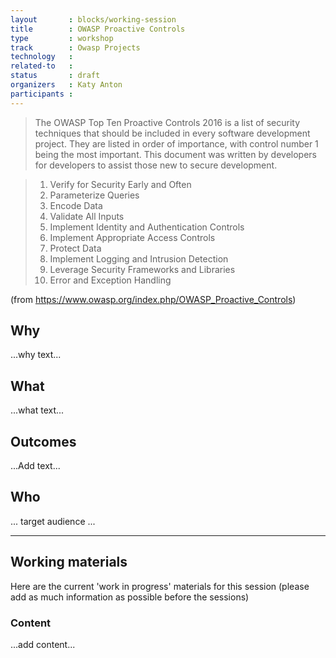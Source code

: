 ```yaml
---
layout       : blocks/working-session
title        : OWASP Proactive Controls
type         : workshop
track        : Owasp Projects
technology   :
related-to   :
status       : draft
organizers   : Katy Anton
participants :
---
```


> The OWASP Top Ten Proactive Controls 2016 is a list of security techniques that should be included in every software development project. They are listed in order of importance, with control number 1 being the most important. This document was written by developers for developers to assist those new to secure development.

> 1.  Verify for Security Early and Often
> 2.  Parameterize Queries
> 3.   Encode Data
> 4.   Validate All Inputs
> 5.  Implement Identity and Authentication Controls
> 6.  Implement Appropriate Access Controls
> 7.   Protect Data
> 8.  Implement Logging and Intrusion Detection
> 9.  Leverage Security Frameworks and Libraries
> 10.  Error and Exception Handling

(from https://www.owasp.org/index.php/OWASP_Proactive_Controls)

## Why

...why text...

## What

...what text...

## Outcomes

...Add text...

## Who

... target audience ...

--- 

## Working materials

Here are the current 'work in progress' materials for this session (please add as much information as possible before the sessions)

### Content

...add content...
